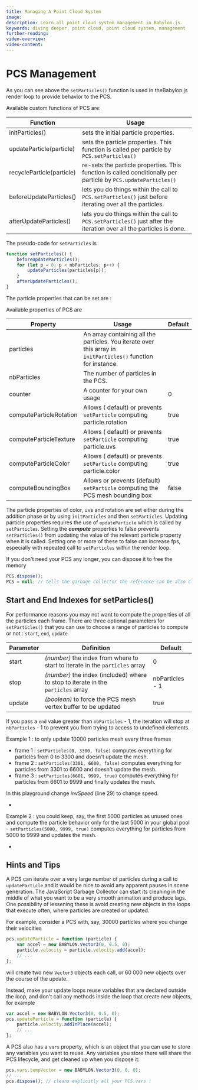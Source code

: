 ```yaml
---
title: Managing A Point Cloud System
image: 
description: Learn all point cloud system management in Babylon.js.
keywords: diving deeper, point cloud, point cloud system, management
further-reading:
video-overview:
video-content:
---
```


# PCS Management

As you can see above the `setParticles()` function is used in theBabylon.js render loop to provide behavior to the PCS.

Available custom functions of PCS are:

| Function                  | Usage                                                                                                               |
| ------------------------- | ------------------------------------------------------------------------------------------------------------------- |
| initParticles()           | sets the initial particle properties.                                                                               |
| updateParticle(particle)  | sets the particle properties. This function is called per particle by `PCS.setParticles()`                          |
| recycleParticle(particle) | re-sets the particle properties. This function is called conditionally per particle by `PCS.updateParticles()`      |
| beforeUpdateParticles()   | lets you do things within the call to `PCS.setParticles()` just before iterating over all the particles.            |
| afterUpdateParticles()    | lets you do things within the call to `PCS.setParticles()` just after the iteration over all the particles is done. |

The pseudo-code for `setParticles` is

```javascript
function setParticles() {
    beforeUpdateParticles();
    for (let p = 0; p < nbParticles; p++) {
        updateParticles(particles[p]);
    }
    afterUpdateParticles();
}
```

The particle properties that can be set are :

Available properties of PCS are

| Property                | Usage                                                                                                          | Default |
| ----------------------- | -------------------------------------------------------------------------------------------------------------- | ------- |
| particles               | An array containing all the particles. You iterate over this array in `initParticles()` function for instance. |         |
| nbParticles             | The number of particles in the PCS.                                                                            |         |
| counter                 | A counter for your own usage                                                                                   | 0       |
| computeParticleRotation | Allows ( default) or prevents `setParticle` computing particle.rotation                                        | true    |
| computeParticleTexture  | Allows ( default) or prevents `setParticle` computing particle.uvs                                             | true    |
| computeParticleColor    | Allows ( default) or prevents `setParticle` computing particle.color                                           | true    |
| computeBoundingBox      | Allows or prevents (default) `setParticle` computing the PCS mesh bounding box                                 | false   |

The particle properties of color, uvs and rotation are set either during the addition phase or by using `initParticles` and then `setParticles`. Updating particle properties requires the use of `updateParticle` which is called by `setParticles`. Setting the **_compute_** properties to false prevents `setParticles()` from updating the value of the relevant particle property when it is called. Setting one or more of these to false can increase fps, especially with repeated call to `setParticles` within the render loop.

If you don't need your PCS any longer, you can dispose it to free the memory

```javascript
PCS.dispose();
PCS = null; // tells the garbage collector the reference can be also cleaned up
```

## Start and End Indexes for setParticles()

For performance reasons you may not want to compute the properties of all the particles each frame. There are three optional parameters for `setParticles()` that you can use to choose a range of particles to compute or not : `start`, `end`, `update`

| Parameter | Definition                                                                            | Default         |
| --------- | ------------------------------------------------------------------------------------- | --------------- |
| start     | _(number)_ the index from where to start to iterate in the `particles` array          | 0               |
| stop      | _(number)_ the index (included) where to stop to iterate in the<br/>`particles` array | nbParticles - 1 |
| update    | _(boolean)_ to force the PCS mesh vertex buffer to be updated                         | true            |

If you pass a `end` value greater than `nbParticles` - 1, the iteration will stop at `nbParticles` - 1 to prevent you from trying to access to undefined elements.

Example 1 : to only update 10000 particles mesh every three frames

-   frame 1 : `setParticles(0, 3300, false)` computes everything for particles from 0 to 3300 and doesn't update the mesh.
-   frame 2 : `setParticles(3301, 6600, false)` computes everything for particles from 3301 to 6600 and doesn't update the mesh.
-   frame 3 : `setParticles(6601, 9999, true)` computes everything for particles from 6601 to 9999 and finally updates the mesh.

In this playground change _invSpeed_ (line 29) to change speed.

-   <Playground id="#UI95UC#25" title="Start And End For Animation Speed" description="Simple example of setting a start and end to a system's animation speed."/>

Example 2 : you could keep, say, the first 5000 particles as unused ones and compute the particle behavior only for the last 5000 in your global pool - `setParticles(5000, 9999, true)` computes everything for particles from 5000 to 9999 and updates the mesh.

-   <Playground id="#UI95UC#26" title="Start And End For Part Animation" description="Simple example of setting a start and end to a part's animation"/>


## Hints and Tips

A PCS can iterate over a very large number of particles during a call to `updateParticle` and it would be nice to avoid any apparent pauses in scene generation. The JavaScript Garbage Collector can start its cleaning in the middle of what you want to be a very smooth animation and produce lags. One possibility of lessening these is avoid creating new objects in the loops that execute often, where particles are created or updated.

For example, consider a PCS with, say, 30000 particles where you change their velocities

```javascript
pcs.updateParticle = function (particle) {
    var accel = new BABYLON.Vector3(0, 0.5, 0);
    particle.velocity = particle.velocity.add(accel);
    // ...
};
```

will create two new `Vector3` objects each call, or 60 000 new objects over the course of the update.

Instead, make your update loops reuse variables that are declared outside the loop, and don't call any methods inside the loop that create new objects, for example

```javascript
var accel = new BABYLON.Vector3(0, 0.5, 0);
pcs.updateParticle = function (particle) {
    particle.velocity.addInPlace(accel);
    // ...
};
```

A PCS also has a `vars` property, which is an object that you can use to store any variables you want to reuse. Any variables you store there will share the PCS lifecycle, and get cleaned up when you dispose it:

```javascript
pcs.vars.tempVector = new BABYLON.Vector3(0, 0, 0);
// ...
pcs.dispose(); // cleans explicitly all your PCS.vars !
```